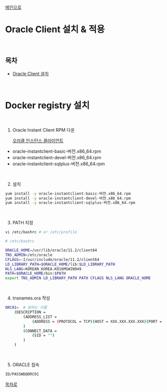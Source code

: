 <a href="https://github.com/och5351/cluster#readme">메인으로</a>
<a id="home1"></a>

# Oracle Client 설치 & 적용

<br>

## 목차

- [Oracle Client 설치](#1)

<br>
<a id="1"></a>

# Docker registry 설치

<br>

1. Oracle Instant Client RPM 다운

    <a href="https://www.oracle.com/database/technologies/instant-client/linux-x86-64-downloads.html">오라클 인스턴스 클라이언트</a>

* oracle-instantclient-basic-버전.x86_64.rpm
* oracle-instantclient-devel-버전.x86_64.rpm
* oracle-instantclient-sqlplus-버전.x86_64.rpm


<br>

2. 설치

``` bash
yum install -y oracle-instantclient-basic-버전.x86_64.rpm
yum install -y oracle-instantclient-devel-버전.x86_64.rpm
yum install -y oracle-instantclient-sqlplus-버전.x86_64.rpm
```

<br>

3. PATH 지정

```bash
vi /etc/bashrc # or /etc/profile

# /etc/bashrc

ORACLE_HOME=/usr/lib/oracle/11.2/client64
TNS_ADMIN=/etc/oracle
CFLAGS=-I/usr/include/oracle/11.2/client64
LD_LIBRARY_PATH=$ORACLE_HOME/lib:$LD_LIBRARY_PATH
NLS_LANG=KOREAN_KOREA.KO16MSWIN949
PATH=$ORACLE_HOME/bin:$PATH
export TNS_ADMIN LD_LIBRARY_PATH PATH CFLAGS NLS_LANG ORACLE_HOME

```

<br>

4. tnsnames.ora 작성

```bash
ORC01=  # 원하는 이름
    (DESCRIPTION = 
        (ADDRESS_LIST = 
            (ADDRESS = (PROTOCOL = TCP)(HOST = XXX.XXX.XXX.XXX)(PORT = XXXX)) 
        ) 
        (CONNECT_DATA = 
            (SID = "") 
        ) 
    ) 
```
<br>

5. ORACLE 접속

```bash
ID/PASSWD@ORC01
```


[목차로](#home1)